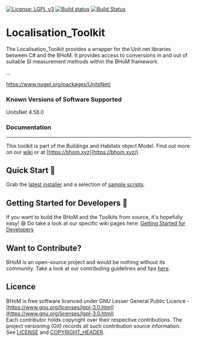 [![License: LGPL v3](https://img.shields.io/badge/License-LGPL%20v3-blue.svg)](https://www.gnu.org/licenses/lgpl-3.0) [![Build status](https://ci.appveyor.com/api/projects/status/ngx66d1cqcr9p3u9/branch/master?svg=true)](https://ci.appveyor.com/api/projects/status/localisation_toolkit/branch/master) [![Build Status](https://dev.azure.com/BHoMBot/BHoM/_apis/build/status/Localisation_Toolkit/Localisation_Toolkit.CheckCore?branchName=master)](https://dev.azure.com/BHoMBot/BHoM/_build/latest?definitionId=111&branchName=master)

# Localisation_Toolkit

The Localisation_Toolkit provides a wrapper for the Unit.net libraries between C# and the BHoM. It provides access to conversions in and out of suitable SI measurement methods within the BHoM framework.

...

https://www.nuget.org/packages/UnitsNet/

### Known Versions of Software Supported
UnitsNet 4.58.0

### Documentation

---
This toolkit is part of the Buildings and Habitats object Model. Find out more on our [wiki](https://github.com/BHoM/documentation/wiki) or at [https://bhom.xyz](https://bhom.xyz/)

## Quick Start 🚀 

Grab the [latest installer](https://bhom.xyz/) and a selection of [sample scripts](https://github.com/BHoM/samples).


## Getting Started for Developers 🤖 

If you want to build the BHoM and the Toolkits from source, it's hopefully easy! 😄 
Do take a look at our specific wiki pages here: [Getting Started for Developers](https://github.com/BHoM/documentation/wiki/Getting-started-for-developers)


## Want to Contribute? ##

BHoM is an open-source project and would be nothing without its community. Take a look at our contributing guidelines and tips [here](https://github.com/BHoM/BHoM/blob/master/CONTRIBUTING.md).


## Licence ##

BHoM is free software licenced under GNU Lesser General Public Licence - [https://www.gnu.org/licenses/lgpl-3.0.html](https://www.gnu.org/licenses/lgpl-3.0.html)  
Each contributor holds copyright over their respective contributions.
The project versioning (Git) records all such contribution source information.
See [LICENSE](https://github.com/BHoM/BHoM/blob/master/LICENSE) and [COPYRIGHT_HEADER](https://github.com/BHoM/BHoM/blob/master/COPYRIGHT_HEADER.txt).
